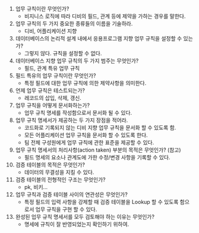 1. 업무 규칙이란 무엇인가?
   - 비지니스 로직에 따라 디비의 필드, 관계 등에 제약을 가하는 경우를 말한다.
1. 업무 규칙의 두 가지 중요한 종류들의 이름을 기술하라.
   - 디비, 어플리케이션 지향
1. 데이터베이스의 논리적 설계 내에서 응용프로그램 지향 업무 규칙을 설정할 수 있는가?
   - 그렇지 않다. 규칙을 설정할 수 없다.
1. 데이터베이스 지향 업무 규칙의 두 가지 범주는 무엇인가?
   - 필드, 관계 특유 업무 규칙
1. 필드 특유의 업무 규칙이란 무엇인가?
   - 특정 필드에 대한 업무 규칙에 의한 제약사항을 의미한다.
1. 언제 업무 규칙은 테스트되는가?
   - 레코드의 삽입, 삭제, 갱신.
1. 업무 규칙을 어떻게 문서화하는가?
   - 업무 규칙 명세를 작성함으로서 문서화 될 수 있다.
1. 업무 규칙 명세서가 제공하는 두 가지 장점을 적어라.
   - 코드화로 기록되지 않는 디비 지향 업무 규칙을 문서화 할 수 있도록 함.
   - 모든 어플리케이션 업무 규칙을 문서화 할 수 있도록 한다.
   - 팀 전체 구성원에게 업무 규칙에 관한 표준을 제공할 수 있다.
1. 업무 규칙 명세서의 처리사항(action taken) 부분의 목적은 무엇인가? (참고)
   - 필드 명세의 요소나 관계도에 가한 수정/변경 사항을 기록할  수 있다.
1. 검증 테이블의 목적은 무엇인가?
   - 데이터의 무결성을 지킬 수 있다.
1. 검증 테이블의 전형적인 구조는 무엇인가?
   - pk, 비키…
1. 업무 규칙과 검증 테이블 사이의 연관성은 무엇인가?
   - 특정 필드의 입력 사항을 강제할 때 검증 테이블을 Lookup 할 수 있도록 함으로서 업무 규칙을 구현 할 수 있다.
1. 완성된 업무 규칙 명세서를 모두 검토해야 하는 이유는 무엇인가?
   - 명세에 규칙이 잘 반영되었는지 확인하기 위하여.
